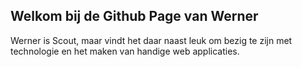 ## Welkom bij de Github Page van Werner

Werner is Scout, maar vindt het daar naast leuk om bezig te zijn met technologie en het maken van handige web applicaties.
